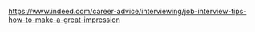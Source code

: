 https://www.indeed.com/career-advice/interviewing/job-interview-tips-how-to-make-a-great-impression


